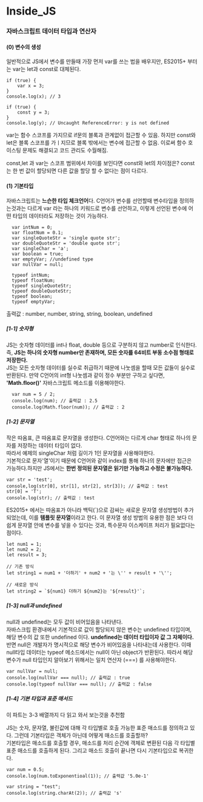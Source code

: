 # Inside_JS

<h3>자바스크립트 데이터 타입과 연산자</h3>

<h4>(0) 변수의 생성</h4>
<p> 일반적으로 JS에서 변수를 만들때 가장 먼저 var를 쓰는 법을 배우지만, ES2015+ 부터는 var는 let과 const로 대체된다. 
</p>

```
if (true) {
    var x = 3;
}
console.log(x); // 3

if (true) {
    const y = 3;
}
console.log(y); // Uncaught ReferenceError: y is not defined

```

<p> var는 함수 스코프를 가지므로 if문의 블록과 관계없이 접근할 수 있음. 하지만 const와 let은 블록 스코프를 가ㅣ지므로 블록 밖에서는 변수에 접근할 수 없음. 이로써 함수 호이스팅 문제도 해결되고 코드 관리도 수월해짐. </p>

<p> const,let 과 var는 스코프 범위에서 차이를 보인다면 const와 let의 차이점은? const는 한 번 값이 할당되면 다른 값을 할당 할 수 없다는 점이 다르다. </p>

<h4>(1) 기본타입 </h4>
<p>자바스크립트는 <b>느슨한 타입 체크언어</b>다. C언어가 변수를 선언할때 변수타입을 정의하는것과는 다르게
var 라는 하나의 키워드로 변수를 선언하고, 이렇게 선언된 변수에 어떤 타입의 데이터라도 저장하는 것이 가능하다.</p>

```
  var intNum = 0;
  var floatNum = 0.1;
  var singleQuoteStr = 'single quote str';
  var doubleQuoteStr = 'double quote str';
  var singleChar = 'a';
  var boolean = true;
  var emptyVar; //undefined type
  var nullVar = null;
  
  typeof intNum;
  typeof floatNum;
  typeof singleQuoteStr;
  typeof doubleQuoteStr;
  typeof boolean;
  typeof emptyVar;
```

<p> 출력값 : number, number, string, string, boolean, undefined </p>

<h5>[1-1] 숫자형 </h5>
<p> JS는 숫자형 데이터를 int나 float, double 등으로 구분하지 않고 number로 인식한다. 
  즉, <b>JS는 하나의 숫자형 number만 존재하며, 모든 숫자를 64비트 부동 소수점 형태로 저장한다.</b><br>
  JS는 모든 숫자형 데이터를 실수로 취급하기 때문에 나눗셈을 할때 모든 값들이 실수로 반환된다. 
  만약 C언어의 int형 나눗셈과 같이 정수 부분만 구하고 싶다면, <b>'Math.floor()'</b> 자바스크립트 메소드를 이용해야한다. </p>

```
  var num = 5 / 2;
  console.log(num); // 출력값 : 2.5
  console.log(Math.floor(num)); // 출력값 : 2
```
  
<h5>[1-2] 문자열 </h5>
<p> 작은 따옴표, 큰 따옴표로 문자열을 생성한다. C언어와는 다르게 char 형태로 하나의 문자를 저장하는 데이터 타입이 없다.<br>
  따라서 예제의 singleChar 처럼 길이가 1인 문자열을 사용해야한다.<br>
  기본적으로 문자'열'이기 때문에 C언어와 같이 index를 통해 하나의 문자에만 접근은 가능하다.하지만 JS에서는 <b>한번 정의된 문자열은 읽기만 가능하고 수정은 불가능하다.</b></p>

```
var str = 'test';
console,log(str[0], str[1], str[2], str[3]); // 출력값 : test
str[0] = 'T';
console.log(str); // 출력값 : test
```

<p> ES2015+ 에서는 따옴표가 아니라 백틱(`)으로 감싸는 새로운 문자열 생성방법이 추가되었는데, 이를 <b>템플릿 문자열</b>이라고 한다. 
  이 문자열 생성 방법의 유용한 점은 보다 더 쉽게 문자열 안에 변수를 넣을 수 있다는 것과, 특수문자 이스케이프 처리가 필요없다는 점이다. </p>
  
```
let num1 = 1;
let num2 = 2;
let result = 3;

// 기존 방식
let string1 = num1 + '더하기' + num2 + '는 \'' + result + '\'';

// 새로운 방식
let string2 = `${num1} 더하기 ${num2}는 '${result}'`;
```

<h5>[1-3] null과 undefined </h5>
<p> null과 undefined는 모두 값이 비어있음을 나타낸다. <br>
  자바스크립 환경내에서 기본적으로 값이 할당되지 않은 변수는 undefined 타입이며, 해당 변수의 값 또한 undefined 이다. <b>undefined는 데이터 타입이자 값 그 자체이다.</b> <br>
  반면 null은 개발자가 명시적으로 해당 변수가 비어있음을 나타내는데 사용한다. 이때 null타입 데이터는 typeof 메소드에서는 null이 아닌 object가 반환된다. 따라서 해당 변수가 null 타입인지 알아보기 위해서는 일치 연산자 (===) 를 사용해야한다.</p>

```
var nullVar = null;
console.log(nullVar === null); // 출력값 : true
console.log(typeof nullVar === null); // 출력값 : false
```

<h5>[1-4] 기본 타입과 표준 매서드 </h5>
<p> 이 파트는 3-3 배열까지 다 읽고 와서 보는것을 추천함 </p>
<p> JS는 숫자, 문자열, 불린값에 대해 각 타입별로 호출 가능한 표준 매소드를 정의하고 있다. 그런데 기본타입은 객체가 아닌데 어떻게 매소드를 호출할까?<br>
  기본타입은 매소드를 호출할 경우, 매소드를 처리 순간에 객체로 변환된 다음 각 타입별 표준 매소드를 호출하게 된다. 그리고 매소드 호출이 끝나면 다시 기본타입으로 복귀한다. </p>
  
```
var num = 0.5;
console.log(num.toExponentioal(1)); // 출력값 '5.0e-1'

var string = "test";
console.log(string.charAt(2)); // 출력값 's'
```
